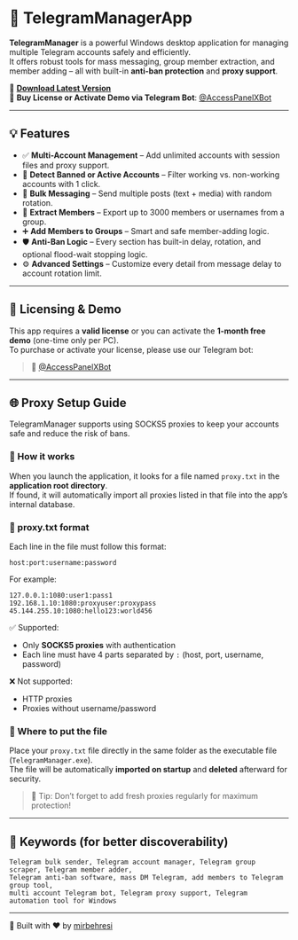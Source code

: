 # 🚀 TelegramManagerApp

**TelegramManager** is a powerful Windows desktop application for managing multiple Telegram accounts safely and efficiently.  
It offers robust tools for mass messaging, group member extraction, and member adding – all with built-in **anti-ban protection** and **proxy support**.

🔗 **[Download Latest Version](https://github.com/mirbehresi/TelegramManagerApp/releases/download/v1.0.0/TelegramManager.zip)**  
🤖 **Buy License or Activate Demo via Telegram Bot**: [@AccessPanelXBot](https://t.me/AccessPanelXBot)

---

## 💡 Features

- ✅ **Multi-Account Management** – Add unlimited accounts with session files and proxy support.
- 🔐 **Detect Banned or Active Accounts** – Filter working vs. non-working accounts with 1 click.
- 📢 **Bulk Messaging** – Send multiple posts (text + media) with random rotation.
- 👥 **Extract Members** – Export up to 3000 members or usernames from a group.
- ➕ **Add Members to Groups** – Smart and safe member-adding logic.
- 🛡 **Anti-Ban Logic** – Every section has built-in delay, rotation, and optional flood-wait stopping logic.
- ⚙️ **Advanced Settings** – Customize every detail from message delay to account rotation limit.

---

## 🔐 Licensing & Demo

This app requires a **valid license** or you can activate the **1-month free demo** (one-time only per PC).  
To purchase or activate your license, please use our Telegram bot:

> 🤖 [@AccessPanelXBot](https://t.me/AccessPanelXBot)

---

## 🌐 Proxy Setup Guide

TelegramManager supports using SOCKS5 proxies to keep your accounts safe and reduce the risk of bans.

### 🔄 How it works

When you launch the application, it looks for a file named `proxy.txt` in the **application root directory**.  
If found, it will automatically import all proxies listed in that file into the app’s internal database.

### 🧾 proxy.txt format

Each line in the file must follow this format:

```
host:port:username:password
```

For example:

```
127.0.0.1:1080:user1:pass1  
192.168.1.10:1080:proxyuser:proxypass  
45.144.255.10:1080:hello123:world456
```

✅ Supported:
- Only **SOCKS5 proxies** with authentication
- Each line must have 4 parts separated by `:` (host, port, username, password)

❌ Not supported:
- HTTP proxies
- Proxies without username/password

### 📂 Where to put the file

Place your `proxy.txt` file directly in the same folder as the executable file (`TelegramManager.exe`).  
The file will be automatically **imported on startup** and **deleted** afterward for security.

> 🔐 Tip: Don’t forget to add fresh proxies regularly for maximum protection!

---

## 🧠 Keywords (for better discoverability)

```
Telegram bulk sender, Telegram account manager, Telegram group scraper, Telegram member adder,
Telegram anti-ban software, mass DM Telegram, add members to Telegram group tool,
multi account Telegram bot, Telegram proxy support, Telegram automation tool for Windows
```

---

📌 Built with ❤️ by [mirbehresi](https://github.com/mirbehresi)
